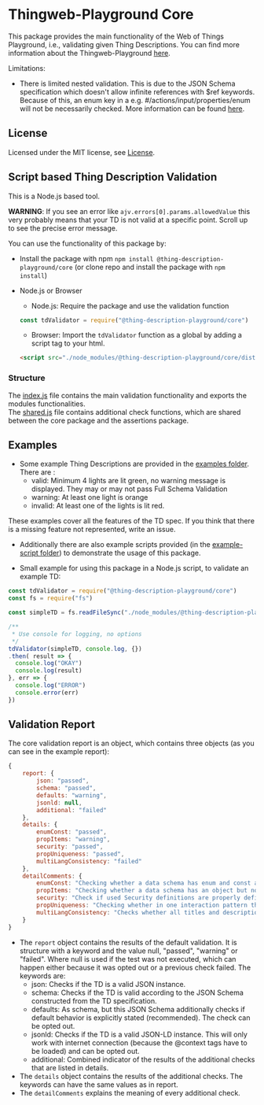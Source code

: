 # Thingweb-Playground Core

This package provides the main functionality of the Web of Things Playground, i.e., validating given Thing Descriptions.
You can find more information about the Thingweb-Playground [here](https://github.com/thingweb/thingweb-playground).

Limitations:  

* There is limited nested validation. This is due to the JSON Schema specification which doesn't allow infinite references with $ref keywords. Because of this, an enum key in a e.g. #/actions/input/properties/enum will not be necessarily checked. More information can be found [here](http://json-schema.org/draft/2019-09/json-schema-core.html#rfc.section.8.2.4.3).

## License

Licensed under the MIT license, see [License](./LICENSE.md).

## Script based Thing Description Validation

This is a Node.js based tool.

**WARNING**: If you see an error like `ajv.errors[0].params.allowedValue` this very probably means that your TD is not valid at a specific point. Scroll up to see the precise error message.

You can use the functionality of this package by:

* Install the package with npm `npm install @thing-description-playground/core` (or clone repo and install the package with `npm install`)
* Node.js or Browser
  * Node.js: Require the package and use the validation function

  ```javascript
  const tdValidator = require("@thing-description-playground/core")
  ```

  * Browser: Import the `tdValidator` function as a global by adding a script tag to your html.

  ```html
  <script src="./node_modules/@thing-description-playground/core/dist/web-bundle.min.js"></script>
  ```

### Structure

The [index.js](./index.js) file contains the main validation functionality and exports the modules functionalities.  
The [shared.js](./shared.js) file contains additional check functions, which are shared between the core package and the assertions package.

## Examples

* Some example Thing Descriptions are provided in the [examples folder](./examples/tds/). There are :
  * valid: Minimum 4 lights are lit green, no warning message is displayed. They may or may not pass Full Schema Validation
  * warning: At least one light is orange
  * invalid: At least one of the lights is lit red.  

These examples cover all the features of the TD spec. If you think that there is a missing feature not represented, write an issue.

* Additionally there are also example scripts provided (in the [example-script folder](./examples/scripts/)) to demonstrate the usage of this package.

* Small example for using this package in a Node.js script, to validate an example TD:

```javascript
const tdValidator = require("@thing-description-playground/core")
const fs = require("fs")

const simpleTD = fs.readFileSync("./node_modules/@thing-description-playground/core/examples/tds/valid/simple.json", "utf8")

/**
 * Use console for logging, no options
 */
tdValidator(simpleTD, console.log, {})
.then( result => {
  console.log("OKAY")
  console.log(result)
}, err => {
  console.log("ERROR")
  console.error(err)
})
```

## Validation Report

The core validation report is an object, which contains three objects (as you can see in the example report):

```javascript
{
    report: {
        json: "passed",
        schema: "passed",
        defaults: "warning",
        jsonld: null,
        additional: "failed"
    },
    details: {
        enumConst: "passed",
        propItems: "warning",
        security: "passed",
        propUniqueness: "passed",
        multiLangConsistency: "failed"
    },
    detailComments: {
        enumConst: "Checking whether a data schema has enum and const at the same time.",
        propItems: "Checking whether a data schema has an object but not properties or array but no items.",
        security: "Check if used Security definitions are properly defined previously.",
        propUniqueness: "Checking whether in one interaction pattern there are duplicate names, e.g. two properties called temp.",
        multiLangConsistency: "Checks whether all titles and descriptions have the same language fields."
    }
}
```

* The `report` object contains the results of the default validation. It is structure with a keyword and the value null, "passed", "warning" or "failed". Where null is used if the test was not executed, which can happen either because it was opted out or a previous check failed. The keywords are:
  * json: Checks if the TD is a valid JSON instance.
  * schema: Checks if the TD is valid according to the JSON Schema constructed from the TD specification.
  * defaults: As schema, but this JSON Schema additionally checks if default behavior is explicitly stated (recommended). The check can be opted out.
  * jsonld: Checks if the TD is a valid JSON-LD instance. This will only work with internet connection (because the @context tags have to be loaded) and can be opted out.
  * additional: Combined indicator of the results of the additional checks that are listed in details.
* The `details` object contains the results of the additional checks. The keywords can have the same values as in report.
* The `detailComments` explains the meaning of every additional check.
